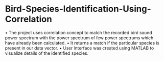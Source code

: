 # Bird-Species-Identification-Using-Correlation
• The project uses correlation concept to match the recorded bird sound power spectrum with the power spectrum of few power spectrums which have already been calculated. 
• It returns a match if the particular species is present in our data vector. 
• User Interface was created using MATLAB to visualize details of the identified species.
